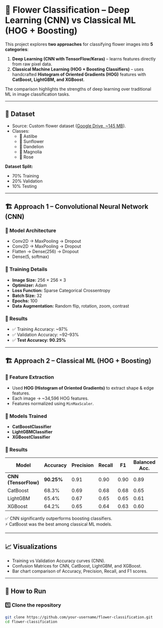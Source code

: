 # 🌸 Flower Classification – Deep Learning (CNN) vs Classical ML (HOG + Boosting)

This project explores **two approaches** for classifying flower images into **5 categories**:

1. **Deep Learning (CNN with TensorFlow/Keras)** – learns features directly from raw pixel data.  
2. **Classical Machine Learning (HOG + Boosting Classifiers)** – uses handcrafted **Histogram of Oriented Gradients (HOG)** features with **CatBoost, LightGBM, and XGBoost**.

The comparison highlights the strengths of deep learning over traditional ML in image classification tasks.

---

## 📂 Dataset
- Source: Custom flower dataset ([Google Drive, ~145 MB](https://drive.google.com/file/d/1nzf5b_NNJlnInkueIWCOG7PWFv-Zk2Wk/view?usp=drive_link)).  
- Classes:
  - 🌺 Astilbe  
  - 🌻 Sunflower  
  - 🌼 Dandelion  
  - 🌸 Magnolia  
  - 🌹 Rose  

**Dataset Split:**
- 70% Training  
- 20% Validation  
- 10% Testing  


---

## 🏗️ Approach 1 – Convolutional Neural Network (CNN)

### 🔹 Model Architecture
- Conv2D → MaxPooling → Dropout  
- Conv2D → MaxPooling → Dropout  
- Flatten → Dense(256) → Dropout  
- Dense(5, softmax)

### 🔹 Training Details
- **Image Size:** 256 × 256 × 3  
- **Optimizer:** Adam  
- **Loss Function:** Sparse Categorical Crossentropy  
- **Batch Size:** 32  
- **Epochs:** 100  
- **Data Augmentation:** Random flip, rotation, zoom, contrast  

### 🔹 Results
- ✅ Training Accuracy: ~97%  
- ✅ Validation Accuracy: ~92–93%  
- ✅ **Test Accuracy: 90.25%**  

---

## 🏗️ Approach 2 – Classical ML (HOG + Boosting)

### 🔹 Feature Extraction
- Used **HOG (Histogram of Oriented Gradients)** to extract shape & edge features.  
- Each image → ~34,596 HOG features.  
- Features normalized using `MinMaxScaler`.  

### 🔹 Models Trained
- **CatBoostClassifier**  
- **LightGBMClassifier**  
- **XGBoostClassifier**

### 🔹 Results
| Model                | Accuracy | Precision | Recall | F1   | Balanced Acc. |
|-----------------------|----------|-----------|--------|------|---------------|
| **CNN (TensorFlow)** | **90.25%** | 0.91      | 0.90   | 0.90 | 0.89          |
| CatBoost             | 68.3%    | 0.69      | 0.68   | 0.68 | 0.65          |
| LightGBM             | 65.4%    | 0.67      | 0.65   | 0.65 | 0.61          |
| XGBoost              | 64.2%    | 0.65      | 0.64   | 0.63 | 0.60          |

✅ CNN significantly outperforms boosting classifiers.  
⚡ CatBoost was the best among classical ML models.

---

## 📈 Visualizations
- Training vs Validation Accuracy curves (CNN).  
- Confusion Matrices for CNN, CatBoost, LightGBM, and XGBoost.  
- Bar chart comparison of Accuracy, Precision, Recall, and F1 scores.  

---

## 🚀 How to Run

### 1️⃣ Clone the repository
```bash
git clone https://github.com/your-username/flower-classification.git
cd flower-classification
